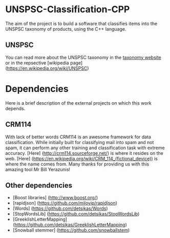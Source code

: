 # UNSPSC-Classification-CPP
The aim of the project is to build a software that classifies items into the UNSPSC taxonomy of products, using the C++ language.

## UNSPSC
You can read more about the UNSPSC taxonomy in the [taxonomy website](https://www.unspsc.org/) or in the repsective [wikipedia page] (https://en.wikipedia.org/wiki/UNSPSC)

# Dependencies
Here is a brief description of the external projects on which this work depends.

## CRM114
With lack of better words CRM114 is an awesome framework for data classification. While initially built for classifying mail into spam and not spam,
it can perform any other training and classification task with extreme accuracy. [Here] (http://crm114.sourceforge.net/) is where it resides on the web.
[Here] (https://en.wikipedia.org/wiki/CRM_114_(fictional_device)) is where the name comes from. 
Many thanks for providing us with this amazing tool Mr Bill Yerazunis!

## Other dependencies
* [Boost libraries] (http://www.boost.org/)
* [rapidjson] (https://github.com/miloyip/rapidjson)
* [Words] (https://github.com/detsikas/Words)
* [StopWordsLib] (https://github.com/detsikas/StopWordsLib)
* [GreeklishLetterMapping] (https://github.com/detsikas/GreeklishLetterMapping)
* [Snowball stemmer] (https://github.com/snowballstem)

